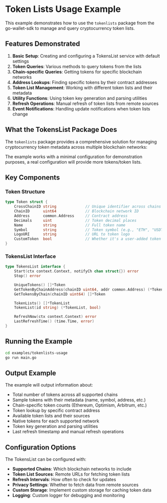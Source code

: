 # Token Lists Usage Example

This example demonstrates how to use the `tokenlists` package from the go-wallet-sdk to manage and query cryptocurrency token lists.

## Features Demonstrated

1. **Basic Setup**: Creating and configuring a TokensList service with default settings
2. **Token Queries**: Various methods to query tokens from the lists
3. **Chain-specific Queries**: Getting tokens for specific blockchain networks
4. **Address Lookups**: Finding specific tokens by their contract addresses
5. **Token List Management**: Working with different token lists and their metadata
6. **Utility Functions**: Using token key generation and parsing utilities
7. **Refresh Operations**: Manual refresh of token lists from remote sources
8. **Event Notifications**: Handling update notifications when token lists change

## What the TokensList Package Does

The `tokenlists` package provides a comprehensive solution for managing cryptocurrency token metadata across multiple blockchain networks:

The example works with a minimal configuration for demonstration purposes, a real configuration will provide more tokens/token lists.

## Key Components

### Token Structure
```go
type Token struct {
    CrossChainID string             // Unique identifier across chains
    ChainID      uint64             // Blockchain network ID
    Address      common.Address     // Contract address
    Decimals     uint               // Token decimal places
    Name         string             // Full token name
    Symbol       string             // Token symbol (e.g., "ETH", "USDT")
    LogoURI      string             // URL to token logo
    CustomToken  bool               // Whether it's a user-added token
}
```

### TokensList Interface
```go
type TokensList interface {
    Start(ctx context.Context, notifyCh chan struct{}) error
    Stop() error

    UniqueTokens() []*Token
    GetTokenByChainAddress(chainID uint64, addr common.Address) (*Token, bool)
    GetTokensByChain(chainID uint64) []*Token

    TokenLists() []*TokenList
    TokenList(id string) (*TokenList, bool)

    RefreshNow(ctx context.Context) error
    LastRefreshTime() (time.Time, error)
}
```

## Running the Example

```bash
cd examples/tokenlists-usage
go run main.go
```

## Output Example

The example will output information about:

- Total number of tokens across all supported chains
- Sample tokens with their metadata (name, symbol, address, etc.)
- Chain-specific token counts (Ethereum, Optimism, Arbitrum, etc.)
- Token lookup by specific contract address
- Available token lists and their sources
- Native tokens for each supported network
- Token key generation and parsing utilities
- Last refresh timestamp and manual refresh operations

## Configuration Options

The TokensList can be configured with:

- **Supported Chains**: Which blockchain networks to include
- **Token List Sources**: Remote URLs for fetching token lists
- **Refresh Intervals**: How often to check for updates
- **Privacy Settings**: Whether to fetch data from remote sources
- **Custom Storage**: Implement custom storage for caching token data
- **Logging**: Custom logger for debugging and monitoring
